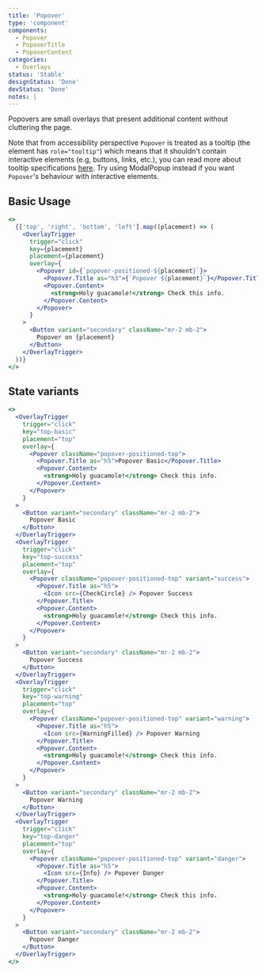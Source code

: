 ```yaml
---
title: 'Popover'
type: 'component'
components:
  - Popover
  - PopoverTitle
  - PopoverContent
categories:
  - Overlays
status: 'Stable'
designStatus: 'Done'
devStatus: 'Done'
notes: |
---
```


Popovers are small overlays that present additional content without cluttering the page.

Note that from accessibility perspective `Popover` is treated as a tooltip (the element has `role="tooltip"`) which means that it
shouldn't contain interactive elements (e.g, buttons, links, etc.), you can read more about tooltip specifications [here](https://developer.mozilla.org/en-US/docs/Web/Accessibility/ARIA/Roles/tooltip_role).
Try using <Link to="/components/modal/modal-popup/">ModalPopup</Link> instead if you want `Popover`'s behaviour with interactive elements.

## Basic Usage

```jsx live
<>
  {['top', 'right', 'bottom', 'left'].map((placement) => (
    <OverlayTrigger
      trigger="click"
      key={placement}
      placement={placement}
      overlay={
        <Popover id={`popover-positioned-${placement}`}>
          <Popover.Title as="h3">{`Popover ${placement}`}</Popover.Title>
          <Popover.Content>
            <strong>Holy guacamole!</strong> Check this info.
          </Popover.Content>
        </Popover>
      }
    >
      <Button variant="secondary" className="mr-2 mb-2">
        Popover on {placement}
      </Button>
    </OverlayTrigger>
  ))}
</>
```

## State variants

```jsx live
<>
  <OverlayTrigger
    trigger="click"
    key="top-basic"
    placement="top"
    overlay={
      <Popover className="popover-positioned-top">
        <Popover.Title as="h5">Popover Basic</Popover.Title>
        <Popover.Content>
          <strong>Holy guacamole!</strong> Check this info.
        </Popover.Content>
      </Popover>
    }
  >
    <Button variant="secondary" className="mr-2 mb-2">
      Popover Basic
    </Button>
  </OverlayTrigger>
  <OverlayTrigger
    trigger="click"
    key="top-success"
    placement="top"
    overlay={
      <Popover className="popover-positioned-top" variant="success">
        <Popover.Title as="h5">
          <Icon src={CheckCircle} /> Popover Success
        </Popover.Title>
        <Popover.Content>
          <strong>Holy guacamole!</strong> Check this info.
        </Popover.Content>
      </Popover>
    }
  >
    <Button variant="secondary" className="mr-2 mb-2">
      Popover Success
    </Button>
  </OverlayTrigger>
  <OverlayTrigger
    trigger="click"
    key="top-warning"
    placement="top"
    overlay={
      <Popover className="popover-positioned-top" variant="warning">
        <Popover.Title as="h5">
          <Icon src={WarningFilled} /> Popover Warning
        </Popover.Title>
        <Popover.Content>
          <strong>Holy guacamole!</strong> Check this info.
        </Popover.Content>
      </Popover>
    }
  >
    <Button variant="secondary" className="mr-2 mb-2">
      Popover Warning
    </Button>
  </OverlayTrigger>
  <OverlayTrigger
    trigger="click"
    key="top-danger"
    placement="top"
    overlay={
      <Popover className="popover-positioned-top" variant="danger">
        <Popover.Title as="h5">
          <Icon src={Info} /> Popover Danger
        </Popover.Title>
        <Popover.Content>
          <strong>Holy guacamole!</strong> Check this info.
        </Popover.Content>
      </Popover>
    }
  >
    <Button variant="secondary" className="mr-2 mb-2">
      Popover Danger
    </Button>
  </OverlayTrigger>
</>
```
